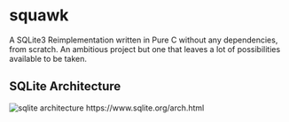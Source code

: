 
# squawk

A  SQLite3 Reimplementation written in Pure C without any dependencies, from
scratch. An ambitious project but one that leaves a lot of possibilities
available to be taken.

## SQLite Architecture

![sqlite architecture <https://www.sqlite.org/arch.html>](https://cstack.github.io/db_tutorial/assets/images/arch2.gif)
